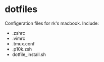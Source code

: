 # dotfiles
Configeration files for rk's macbook. Include:

* .zshrc
* .vimrc
* .tmux.conf
* .p10k.zsh
* dotfile_install.sh
